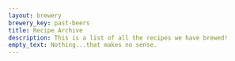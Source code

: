 ```yaml
---
layout: brewery
brewery_key: past-beers
title: Recipe Archive
description: This is a list of all the recipes we have brewed!
empty_text: Nothing...that makes no sense.
---
```

